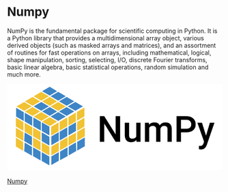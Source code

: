 # Numpy
NumPy is the fundamental package for scientific computing in Python. It is a Python library that provides a multidimensional array object, various derived objects (such as masked arrays and matrices), and an assortment of routines for fast operations on arrays, including mathematical, logical, shape manipulation, sorting, selecting, I/O, discrete Fourier transforms, basic linear algebra, basic statistical operations, random simulation and much more.

![Numpy](Numpy.png)

[Numpy](https://numpy.org/doc/stable/user/whatisnumpy.html)
